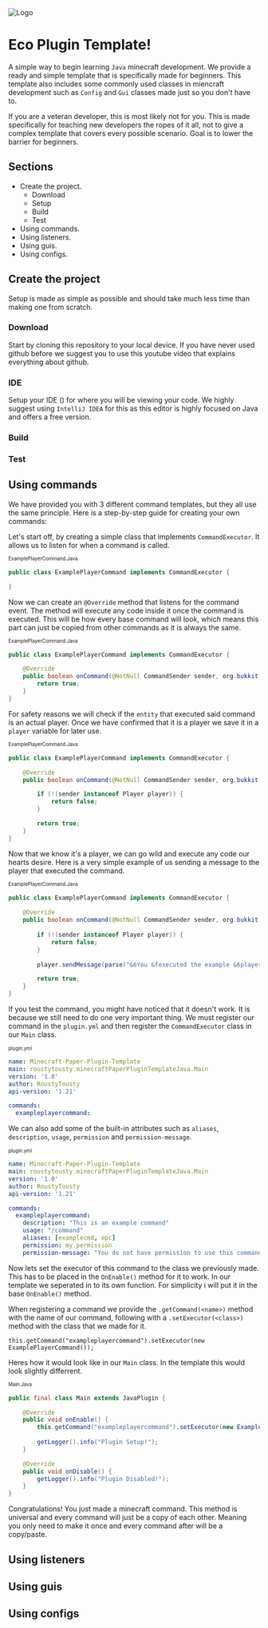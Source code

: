 <img src="https://imgur.com/a/Cds7147" alt="Logo">

# Eco Plugin Template!

A simple way to begin learning `Java` minecraft development. We provide a ready and simple template
that is specifically made for beginners. This template also includes some commonly used classes in miencraft
development such as `Config` and `Gui` classes made just so you don't have to.

If you are a veteran developer, this is most likely not for you. This is made specifically for teaching new
developers the ropes of it all, not to give a complex template that covers every possible scenario. Goal is to
lower the barrier for beginners.

## Sections
- Create the project.
  - Download
  - Setup
  - Build
  - Test
- Using commands.
- Using listeners.
- Using guis.
- Using configs.

## Create the project

Setup is made as simple as possible and should take much less time than making one from scratch.

### Download

Start by cloning this repository to your local device. If you have never used github before we suggest you to use this youtube video that explains everything about github.

### IDE

Setup your IDE () for where you will be viewing your code. We highly suggest using `IntelliJ IDEA` for this
as this editor is highly focused on Java and offers a free version.

### Build



### Test


## Using commands

We have provided you with 3 different command templates, but they all use the same principle.
Here is a step-by-step guide for creating your own commands:

Let's start off, by creating a simple class that implements `CommandExecutor`. It allows us to listen for when
a command is called.

<sub><sub>ExamplePlayerCommand.Java</sub>
```java
public class ExamplePlayerCommand implements CommandExecutor {

}
```

Now we can create an `@Override` method that listens for the command event. The method will execute any
code inside it once the command is executed. This will be how every base command will look, which means
this part can just be copied from other commands as it is always the same.

<sub><sub>ExamplePlayerCommand.Java</sub>
```java
public class ExamplePlayerCommand implements CommandExecutor {

    @Override
    public boolean onCommand(@NotNull CommandSender sender, org.bukkit.command.@NotNull Command command, @NotNull String title, @NotNull String[] strings) {
        return true;
    }
}
```

For safety reasons we will check if the `entity` that executed said command is an actual player. Once we
have confirmed that it is a player we save it in a `player` variable for later use.

<sub><sub>ExamplePlayerCommand.Java</sub>
```java
public class ExamplePlayerCommand implements CommandExecutor {

    @Override
    public boolean onCommand(@NotNull CommandSender sender, org.bukkit.command.@NotNull Command command, @NotNull String title, @NotNull String[] strings) {

        if (!(sender instanceof Player player)) {
            return false;
        }

        return true;
    }
}
```

Now that we know it's a player, we can go wild and execute any code our hearts desire. Here is a very simple
example of us sending a message to the player that executed the command.

<sub><sub>ExamplePlayerCommand.Java</sub>
```java
public class ExamplePlayerCommand implements CommandExecutor {
    
    @Override
    public boolean onCommand(@NotNull CommandSender sender, org.bukkit.command.@NotNull Command command, @NotNull String title, @NotNull String[] strings) {
        
        if (!(sender instanceof Player player)) {
            return false;
        }
        
        player.sendMessage(parse("&6You &fexecuted the example &6player &fcommand!"));

        return true;
    }
}
```

If you test the command, you might have noticed that it doesn't work. It is because we still need to do one
very important thing. We must register our command in the `plugin.yml` and then register the
`CommandExecutor` class in our `Main` class.

<sub><sub>plugin.yml</sub>
```yml
name: Minecraft-Paper-Plugin-Template
main: roustytousty.minecraftPaperPluginTemplateJava.Main
version: '1.0'
author: RoustyTousty
api-version: '1.21'

commands:
  exampleplayercommand:
```

We can also add some of the built-in attributes such as `aliases`, `description`, `usage`, `permission`
and `permission-message`.

<sub><sub>plugin.yml</sub>
```yml
name: Minecraft-Paper-Plugin-Template
main: roustytousty.minecraftPaperPluginTemplateJava.Main
version: '1.0'
author: RoustyTousty
api-version: '1.21'

commands:
  exampleplayercommand:
    description: "This is an example command"
    usage: "/command"
    aliases: [examplecmd, epc]
    permission: my.permission
    permission-message: "You do not have permission to use this command!"
```

Now lets set the executor of this command to the class we previously made. This has to be placed in the
`OnEnable()` method for it to work. In our template we seperated in to its own function. For simplicity i will
put it in the base `OnEnable()` method.

When registering a command we provide the `.getCommand(<name>)` method with the name of our command,
following with a `.setExecutor(<class>)` method with the class that we made for it.

`this.getCommand("exampleplayercommand").setExecutor(new ExamplePlayerCommand());`

Heres how it would look like in our `Main` class. In the template this would look slightly differrent.

<sub><sub>Main.Java</sub>
```java
public final class Main extends JavaPlugin {

    @Override
    public void onEnable() {
        this.getCommand("exampleplayercommand").setExecutor(new ExamplePlayerCommand());
        
        getLogger().info("Plugin Setup!");
    }

    @Override
    public void onDisable() {
        getLogger().info("Plugin Disabled!");
    }
}
```

Congratulations! You just made a minecraft command. This method is universal and every command will just
be a copy of each other. Meaning you only need to make it once and every command after will be a 
copy/paste.

## Using listeners

## Using guis

## Using configs









